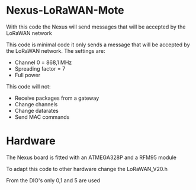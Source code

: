 # Nexus-LoRaWAN-Mote
With this code the Nexus will send messages that will be accepted by the LoRaWAN network

This code is minimal code it only sends a message that will be accepted by the LoRaWAN network.
The settings are:

- Channel 0 = 868,1 MHz
- Spreading factor = 7
- Full power

This code will not:
- Receive packages from a gateway
- Change channels
- Change datarates
- Send MAC commands

# Hardware
The Nexus board is fitted with an ATMEGA328P and a RFM95 module

To adapt this code to other hardware change the LoRaWAN_V20.h

From the DIO's only 0,1 and 5 are used

